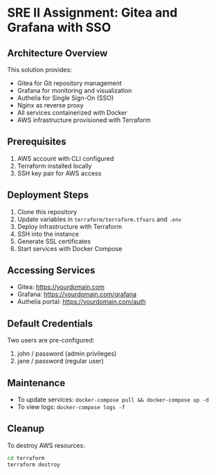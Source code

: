 # SRE II Assignment: Gitea and Grafana with SSO

## Architecture Overview

This solution provides:
- Gitea for Git repository management
- Grafana for monitoring and visualization
- Authelia for Single Sign-On (SSO)
- Nginx as reverse proxy
- All services containerized with Docker
- AWS infrastructure provisioned with Terraform

## Prerequisites

1. AWS account with CLI configured
2. Terraform installed locally
3. SSH key pair for AWS access

## Deployment Steps

1. Clone this repository
2. Update variables in `terraform/terraform.tfvars` and `.env`
3. Deploy infrastructure with Terraform
4. SSH into the instance
5. Generate SSL certificates
6. Start services with Docker Compose

## Accessing Services

- Gitea: https://yourdomain.com
- Grafana: https://yourdomain.com/grafana
- Authelia portal: https://yourdomain.com/auth

## Default Credentials

Two users are pre-configured:
1. john / password (admin privileges)
2. jane / password (regular user)

## Maintenance

- To update services: `docker-compose pull && docker-compose up -d`
- To view logs: `docker-compose logs -f`

## Cleanup

To destroy AWS resources:
```bash
cd terraform
terraform destroy
